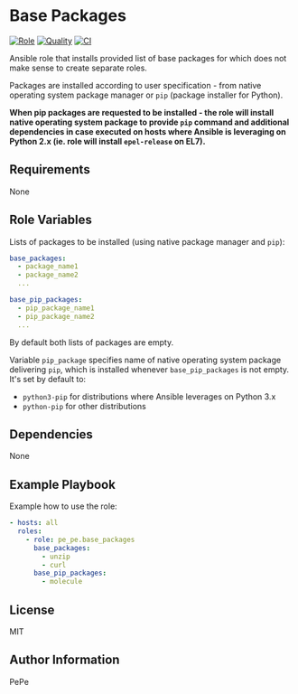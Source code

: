 Base Packages
=========

[![Role](https://img.shields.io/ansible/role/56274.svg)](https://galaxy.ansible.com/pe_pe/base_packages/)
[![Quality](https://img.shields.io/ansible/quality/56274.svg)](https://galaxy.ansible.com/pe_pe/base_packages/)
[![CI](https://github.com/pe-pe/ansible_role_base_packages/workflows/CI/badge.svg)](https://github.com/pe-pe/ansible_role_base_packages/actions)

Ansible role that installs provided list of base packages for which does not make sense to create separate roles.

Packages are installed according to user specification - from native operating system package manager or `pip` (package installer for Python).

**When pip packages are requested to be installed - the role will install native operating system package to provide `pip` command and additional dependencies in case executed on hosts where Ansible is leveraging on Python 2.x (ie. role will install `epel-release` on EL7).**

Requirements
------------

None

Role Variables
--------------

Lists of packages to be installed (using native package manager and `pip`):
```yaml
base_packages:
  - package_name1
  - package_name2
  ...

base_pip_packages:
  - pip_package_name1
  - pip_package_name2
  ...
```
By default both lists of packages are empty.

Variable `pip_package` specifies name of native operating system package delivering `pip`, which is installed whenever `base_pip_packages` is not empty. It's set by default to:
- `python3-pip` for distributions where Ansible leverages on Python 3.x
- `python-pip` for other distributions


Dependencies
------------

None

Example Playbook
----------------

Example how to use the role:

```yaml
- hosts: all
  roles:
    - role: pe_pe.base_packages
      base_packages:
        - unzip
        - curl
      base_pip_packages:
        - molecule
```

License
-------

MIT

Author Information
------------------

PePe
